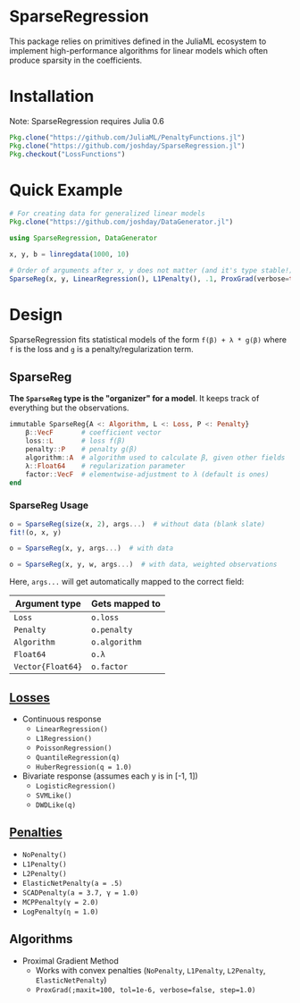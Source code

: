 # SparseRegression

This package relies on primitives defined in the JuliaML ecosystem to implement high-performance algorithms for linear models which often produce sparsity in the coefficients.

# Installation

Note: SparseRegression requires Julia 0.6

```julia
Pkg.clone("https://github.com/JuliaML/PenaltyFunctions.jl")
Pkg.clone("https://github.com/joshday/SparseRegression.jl")
Pkg.checkout("LossFunctions")
```


# Quick Example

```julia
# For creating data for generalized linear models
Pkg.clone("https://github.com/joshday/DataGenerator.jl")
```

```julia
using SparseRegression, DataGenerator

x, y, b = linregdata(1000, 10)

# Order of arguments after x, y does not matter (and it's type stable!)
SparseReg(x, y, LinearRegression(), L1Penalty(), .1, ProxGrad(verbose=true), ones(10))
```

# Design

SparseRegression fits statistical models of the form `f(β) + λ * g(β)` where `f` is the loss and `g` is a penalty/regularization term.

## SparseReg

**The `SparseReg` type is the "organizer" for a model**.  It keeps track of everything but the observations.

```julia
immutable SparseReg{A <: Algorithm, L <: Loss, P <: Penalty}
    β::VecF       # coefficient vector
    loss::L       # loss f(β)
    penalty::P    # penalty g(β)
    algorithm::A  # algorithm used to calculate β, given other fields
    λ::Float64    # regularization parameter
    factor::VecF  # elementwise-adjustment to λ (default is ones)
end
```

### SparseReg Usage

```julia
o = SparseReg(size(x, 2), args...)  # without data (blank slate)
fit!(o, x, y)

o = SparseReg(x, y, args...)  # with data

o = SparseReg(x, y, w, args...)  # with data, weighted observations
```

Here, `args...` will get automatically mapped to the correct field:

Argument type      | Gets mapped to
-------------------|---------------
 `Loss`            | `o.loss`
 `Penalty`         | `o.penalty`
 `Algorithm`       | `o.algorithm`
 `Float64`         | `o.λ`
 `Vector{Float64}` | `o.factor`


## [Losses](https://github.com/JuliaML/LossFunctions.jl)
- Continuous response
  - `LinearRegression()`
  - `L1Regression()`
  - `PoissonRegression()`
  - `QuantileRegression(q)`
  - `HuberRegression(q = 1.0)`
- Bivariate response (assumes each y is in [-1, 1])
  - `LogisticRegression()`
  - `SVMLike()`
  - `DWDLike(q)`

## [Penalties](https://github.com/JuliaML/PenaltyFunctions.jl)
- `NoPenalty()`
- `L1Penalty()`
- `L2Penalty()`
- `ElasticNetPenalty(a = .5)`
- `SCADPenalty(a = 3.7, γ = 1.0)`
- `MCPPenalty(γ = 2.0)`
- `LogPenalty(η = 1.0)`

## Algorithms
- Proximal Gradient Method
  - Works with convex penalties (`NoPenalty`, `L1Penalty`, `L2Penalty`, `ElasticNetPenalty`)
  - `ProxGrad(;maxit=100, tol=1e-6, verbose=false, step=1.0)`
